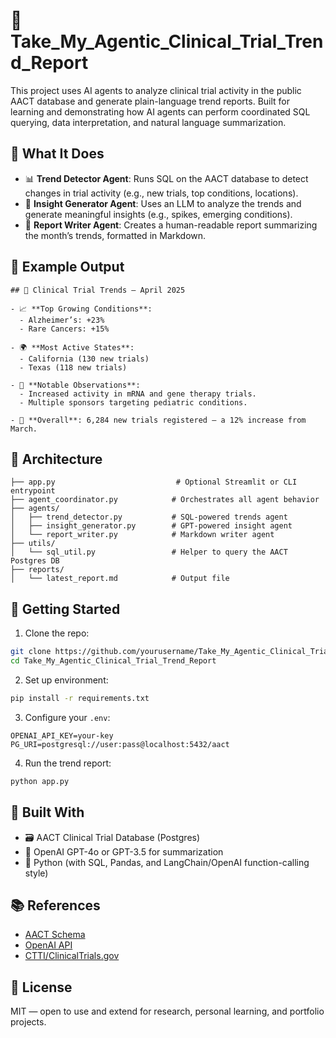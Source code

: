# 🧠 Take_My_Agentic_Clinical_Trial_Trend_Report

This project uses AI agents to analyze clinical trial activity in the public AACT database and generate plain-language trend reports. Built for learning and demonstrating how AI agents can perform coordinated SQL querying, data interpretation, and natural language summarization.

## 🎯 What It Does

- 📊 **Trend Detector Agent**: Runs SQL on the AACT database to detect changes in trial activity (e.g., new trials, top conditions, locations).
- 🧠 **Insight Generator Agent**: Uses an LLM to analyze the trends and generate meaningful insights (e.g., spikes, emerging conditions).
- 📝 **Report Writer Agent**: Creates a human-readable report summarizing the month’s trends, formatted in Markdown.

## 🧪 Example Output

```
## 🔬 Clinical Trial Trends – April 2025

- 📈 **Top Growing Conditions**:
  - Alzheimer’s: +23%
  - Rare Cancers: +15%

- 🌍 **Most Active States**:
  - California (130 new trials)
  - Texas (118 new trials)

- 🧪 **Notable Observations**:
  - Increased activity in mRNA and gene therapy trials.
  - Multiple sponsors targeting pediatric conditions.

- 🧾 **Overall**: 6,284 new trials registered — a 12% increase from March.
```

## 🧱 Architecture

```
├── app.py                           # Optional Streamlit or CLI entrypoint
├── agent_coordinator.py            # Orchestrates all agent behavior
├── agents/
│   ├── trend_detector.py           # SQL-powered trends agent
│   ├── insight_generator.py        # GPT-powered insight agent
│   └── report_writer.py            # Markdown writer agent
├── utils/
│   └── sql_util.py                 # Helper to query the AACT Postgres DB
├── reports/
│   └── latest_report.md            # Output file
```

## 🚀 Getting Started

1. Clone the repo:
```bash
git clone https://github.com/yourusername/Take_My_Agentic_Clinical_Trial_Trend_Report.git
cd Take_My_Agentic_Clinical_Trial_Trend_Report
```

2. Set up environment:
```bash
pip install -r requirements.txt
```

3. Configure your `.env`:
```
OPENAI_API_KEY=your-key
PG_URI=postgresql://user:pass@localhost:5432/aact
```

4. Run the trend report:
```bash
python app.py
```

## 🧠 Built With

- 🗃️ AACT Clinical Trial Database (Postgres)
- 🤖 OpenAI GPT-4o or GPT-3.5 for summarization
- 🐍 Python (with SQL, Pandas, and LangChain/OpenAI function-calling style)

## 📚 References

- [AACT Schema](https://aact.ctti-clinicaltrials.org/schema)
- [OpenAI API](https://platform.openai.com/docs)
- [CTTI/ClinicalTrials.gov](https://clinicaltrials.gov/)

## 🪪 License

MIT — open to use and extend for research, personal learning, and portfolio projects.
